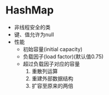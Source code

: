 # HashMap
+ 非线程安全的类
+ 键、值允许为null
+ 性能
	+ 初始容量(initial capacity)
	+ 负载因子(load factor)(默认值0.75)
	+ 超过负载因子对应的容量
		1. 重散列运算
		2. 重建外部数据结构
		3. 扩容至原来的两倍
